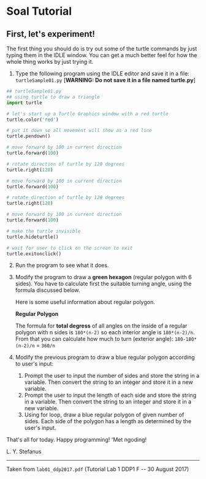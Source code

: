 # Soal Tutorial

## First, let's experiment!

The first thing you should do is try out some of the turtle commands by just
typing them in the IDLE window. You can get a much better feel for how the
whole thing works by just trying it.

1. Type the following program using the IDLE editor and save it in a file:
   `turtleSample01.py`
[**WARNING: Do not save it in a file named turtle.py**]

```python
## turtleSample01.py
## using turtle to draw a triangle
import turtle

# let's start up a Turtle Graphics window with a red turtle
turtle.color('red')

# put it down so all movement will show as a red line
turtle.pendown()

# move forward by 100 in current direction
turtle.forward(100)

# rotate direction of turtle by 120 degrees
turtle.right(120)

# move forward by 100 in current direction
turtle.forward(100)

# rotate direction of turtle by 120 degrees
turtle.right(120)

# move forward by 100 in current direction
turtle.forward(100)

# make the turtle invisible
turtle.hideturtle()

# wait for user to click on the screen to exit
turtle.exitonclick()
```

2. Run the program to see what it does.

3. Modify the program to draw a **green hexagon** (regular polygon with 6
   sides). You have to calculate first the suitable turning angle, using the
   formula discussed below.

   Here is some useful information about regular polygon.

   **Regular Polygon**

   The formula for **total degress** of all angles on the inside of a regular
   polygon with n sides is `180*(n-2)` so each interior angle is `180*(n-2)/n`.
   From that you can calculate how much to turn (exterior angle):
   `180-180*(n-2)/n` = `360/n`

4. Modify the previous program to draw a blue regular polygon according to
   user's input:

   1. Prompt the user to input the number of sides and store the string in a
      variable. Then convert the string to an integer and store it in a new
      variable.
   2. Prompt the user to input the length of each side and store the string in
      a variable. Then convert the string to an integer and store it in a new
      variable.
   3. Using for loop, draw a blue regular polygon of given number of sides.
      Each side of the polygon has a length as determined by the user's input.

That's all for today. Happy programming! 'Met ngoding!

L. Y. Stefanus

---

Taken from `lab01_ddp2017.pdf` (Tutorial Lab 1 DDP1 F -- 30 August 2017)
